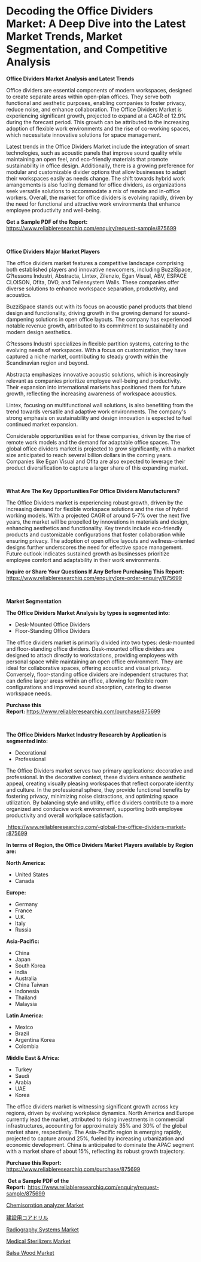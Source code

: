 <p><h1>Decoding the Office Dividers Market: A Deep Dive into the Latest Market Trends, Market Segmentation, and Competitive Analysis</h1></p><p><strong>Office Dividers Market Analysis and Latest Trends</strong></p>
<p><p>Office dividers are essential components of modern workspaces, designed to create separate areas within open-plan offices. They serve both functional and aesthetic purposes, enabling companies to foster privacy, reduce noise, and enhance collaboration. The Office Dividers Market is experiencing significant growth, projected to expand at a CAGR of 12.9% during the forecast period. This growth can be attributed to the increasing adoption of flexible work environments and the rise of co-working spaces, which necessitate innovative solutions for space management.</p><p>Latest trends in the Office Dividers Market include the integration of smart technologies, such as acoustic panels that improve sound quality while maintaining an open feel, and eco-friendly materials that promote sustainability in office design. Additionally, there is a growing preference for modular and customizable divider options that allow businesses to adapt their workspaces easily as needs change. The shift towards hybrid work arrangements is also fueling demand for office dividers, as organizations seek versatile solutions to accommodate a mix of remote and in-office workers. Overall, the market for office dividers is evolving rapidly, driven by the need for functional and attractive work environments that enhance employee productivity and well-being.</p></p>
<p><strong>Get a Sample PDF of the Report:&nbsp;</strong> <a href="https://www.reliableresearchiq.com/enquiry/request-sample/875699">https://www.reliableresearchiq.com/enquiry/request-sample/875699</a></p>
<p>&nbsp;</p>
<p><strong>Office Dividers Major Market Players</strong></p>
<p><p>The office dividers market features a competitive landscape comprising both established players and innovative newcomers, including BuzziSpace, G?tessons Industri, Abstracta, Lintex, Zilenzio, Egan Visual, ABV, ESPACE CLOISON, Ofita, DVO, and Teilensystem Walls. These companies offer diverse solutions to enhance workspace separation, productivity, and acoustics.</p><p>BuzziSpace stands out with its focus on acoustic panel products that blend design and functionality, driving growth in the growing demand for sound-dampening solutions in open office layouts. The company has experienced notable revenue growth, attributed to its commitment to sustainability and modern design aesthetics. </p><p>G?tessons Industri specializes in flexible partition systems, catering to the evolving needs of workspaces. With a focus on customization, they have captured a niche market, contributing to steady growth within the Scandinavian region and beyond.</p><p>Abstracta emphasizes innovative acoustic solutions, which is increasingly relevant as companies prioritize employee well-being and productivity. Their expansion into international markets has positioned them for future growth, reflecting the increasing awareness of workspace acoustics.</p><p>Lintex, focusing on multifunctional wall solutions, is also benefiting from the trend towards versatile and adaptive work environments. The company's strong emphasis on sustainability and design innovation is expected to fuel continued market expansion.</p><p>Considerable opportunities exist for these companies, driven by the rise of remote work models and the demand for adaptable office spaces. The global office dividers market is projected to grow significantly, with a market size anticipated to reach several billion dollars in the coming years. Companies like Egan Visual and Ofita are also expected to leverage their product diversification to capture a larger share of this expanding market.</p></p>
<p>&nbsp;</p>
<p><strong>What Are The Key Opportunities For Office Dividers Manufacturers?</strong></p>
<p><p>The Office Dividers market is experiencing robust growth, driven by the increasing demand for flexible workspace solutions and the rise of hybrid working models. With a projected CAGR of around 5-7% over the next five years, the market will be propelled by innovations in materials and design, enhancing aesthetics and functionality. Key trends include eco-friendly products and customizable configurations that foster collaboration while ensuring privacy. The adoption of open office layouts and wellness-oriented designs further underscores the need for effective space management. Future outlook indicates sustained growth as businesses prioritize employee comfort and adaptability in their work environments.</p></p>
<p><strong>Inquire or Share Your Questions If Any Before Purchasing This Report:</strong> <a href="https://www.reliableresearchiq.com/enquiry/pre-order-enquiry/875699">https://www.reliableresearchiq.com/enquiry/pre-order-enquiry/875699</a></p>
<p>&nbsp;</p>
<p><strong>Market Segmentation</strong></p>
<p><strong>The Office Dividers Market Analysis by types is segmented into:</strong></p>
<p><ul><li>Desk-Mounted Office Dividers</li><li>Floor-Standing Office Dividers</li></ul></p>
<p><p>The office dividers market is primarily divided into two types: desk-mounted and floor-standing office dividers. Desk-mounted office dividers are designed to attach directly to workstations, providing employees with personal space while maintaining an open office environment. They are ideal for collaborative spaces, offering acoustic and visual privacy. Conversely, floor-standing office dividers are independent structures that can define larger areas within an office, allowing for flexible room configurations and improved sound absorption, catering to diverse workspace needs.</p></p>
<p><strong>Purchase this Report:&nbsp;</strong><a href="https://www.reliableresearchiq.com/purchase/875699">https://www.reliableresearchiq.com/purchase/875699</a></p>
<p>&nbsp;</p>
<p><strong>The Office Dividers Market Industry Research by Application is segmented into:</strong></p>
<p><ul><li>Decorational</li><li>Professional</li></ul></p>
<p><p>The Office Dividers market serves two primary applications: decorative and professional. In the decorative context, these dividers enhance aesthetic appeal, creating visually pleasing workspaces that reflect corporate identity and culture. In the professional sphere, they provide functional benefits by fostering privacy, minimizing noise distractions, and optimizing space utilization. By balancing style and utility, office dividers contribute to a more organized and conducive work environment, supporting both employee productivity and overall workplace satisfaction.</p></p>
<p><a href="https://www.reliableresearchiq.com/-global-the-office-dividers-market-r875699">&nbsp;https://www.reliableresearchiq.com/-global-the-office-dividers-market-r875699</a></p>
<p><strong>In terms of Region, the Office Dividers Market Players available by Region are:</strong></p>
<p>
    <p> <strong> North America: </strong>
        <ul>
            <li>United States</li>
            <li>Canada</li>
        </ul>
        </p> 
    <p> <strong> Europe: </strong>
        <ul>
            <li>Germany</li>
            <li>France</li>
            <li>U.K.</li>
            <li>Italy</li>
            <li>Russia</li>
        </ul>
        </p> 
    <p> <strong> Asia-Pacific: </strong>
        <ul>
            <li>China</li>
            <li>Japan</li>
            <li>South Korea</li>
            <li>India</li>
            <li>Australia</li>
            <li>China Taiwan</li>
            <li>Indonesia</li>
            <li>Thailand</li>
            <li>Malaysia</li>
        </ul>
        </p> 
    <p> <strong> Latin America: </strong>
        <ul>
            <li>Mexico</li>
            <li>Brazil</li>
            <li>Argentina Korea</li>
            <li>Colombia</li>
        </ul>
        </p> 
    <p> <strong> Middle East & Africa: </strong>
        <ul>
            <li>Turkey</li>
            <li>Saudi</li>
            <li>Arabia</li>
            <li>UAE</li>
            <li>Korea</li>
        </ul>
    </p>
    </p>
<p><p>The office dividers market is witnessing significant growth across key regions, driven by evolving workplace dynamics. North America and Europe currently lead the market, attributed to rising investments in commercial infrastructures, accounting for approximately 35% and 30% of the global market share, respectively. The Asia-Pacific region is emerging rapidly, projected to capture around 25%, fueled by increasing urbanization and economic development. China is anticipated to dominate the APAC segment with a market share of about 15%, reflecting its robust growth trajectory.</p></p>
<p><strong>Purchase this Report: </strong><a href="https://www.reliableresearchiq.com/purchase/875699">https://www.reliableresearchiq.com/purchase/875699</a></p>
<p>&nbsp;<strong>Get a Sample PDF of the Report:&nbsp;&nbsp;</strong><a href="https://www.reliableresearchiq.com/enquiry/request-sample/875699">https://www.reliableresearchiq.com/enquiry/request-sample/875699</a></p>
<p><strong></strong></p>
<p><p><a href="https://medium.com/@harleywyman28/this-chemisorption-analyzer-market-research-report-evaluates-the-key-market-trends-drivers-and-1fae5b189828?postPublishedType=initial">Chemisorption analyzer Market</a></p><p><a href="https://medium.com/@erlenegcfeenan/construction-core-drill-market-%E3%81%AE%E3%82%B0%E3%83%AD%E3%83%BC%E3%83%90%E3%83%AB%E5%B8%82%E5%A0%B4%E6%A6%82%E8%A6%81%E3%81%AF-%E4%B8%96%E7%95%8C%E3%81%8A%E3%82%88%E3%81%B3%E4%B8%BB%E8%A6%81%E5%B8%82%E5%A0%B4%E3%81%AB%E3%81%8A%E3%81%91%E3%82%8B%E6%A5%AD%E7%95%8C%E3%81%AB%E5%BD%B1%E9%9F%BF%E3%82%92%E4%B8%8E%E3%81%88%E3%82%8B%E4%B8%BB%E8%A6%81%E3%81%AA%E3%83%88%E3%83%AC%E3%83%B3%E3%83%89%E3%81%AB%E3%81%A4%E3%81%84%E3%81%A6-%E7%8B%AC%E8%87%AA%E3%81%AE%E8%A6%96%E7%82%B9%E3%82%92%E6%8F%90%E4%BE%9B%E3%81%97%E3%81%BE%E3%81%99-4f98145422aa">建設用コアドリル</a></p><p><a href="https://www.linkedin.com/pulse/strategic-market-insights-navigating-global-radiography-systems-hs6uc?trackingId=HyJSqodsTky0ac6Ldnw3bQ%3D%3D">Radiography Systems Market</a></p><p><a href="https://www.linkedin.com/pulse/medical-sterilizers-market-trends-detailed-study-its-segmentation-ya6yc?trackingId=BuG4r8VHR4aoD8aebk1Z4Q%3D%3D">Medical Sterilizers Market</a></p><p><a href="https://issuu.com/reportprime-2/docs/balsa-wood-market-size-2030.pptx_eef88e3edfe193">Balsa Wood Market</a></p></p>